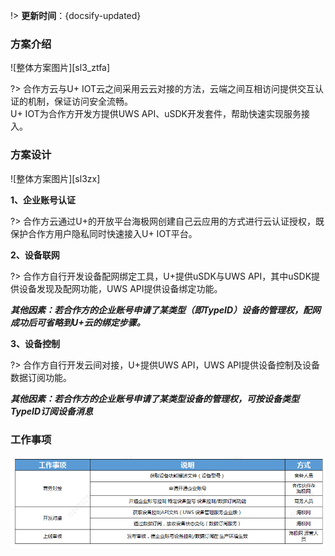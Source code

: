 
!> **更新时间**：{docsify-updated}  




### 方案介绍

![整体方案图片][sl3_ztfa] 

?>  合作方云与U+ IOT云之间采用云云对接的方法，云端之间互相访问提供交互认证的机制，保证访问安全流畅。  
U+ IOT为合作方开发方提供UWS API、uSDK开发套件，帮助快速实现服务接入。


  
### 方案设计

![整体方案图片][sl3zx]  

**1、企业账号认证**  

?> 合作方云通过U+的开放平台海极网创建自己云应用的方式进行云认证授权，既保护合作方用户隐私同时快速接入U+ IOT平台。 

**2、设备联网**  

?> 合作方自行开发设备配网绑定工具，U+提供uSDK与UWS API，其中uSDK提供设备发现及配网功能，UWS API提供设备绑定功能。

***其他因素：若合作方的企业账号申请了某类型（即TypeID）设备的管理权，配网成功后可省略到U+云的绑定步骤。***



**3、设备控制**  

?> 合作方自行开发云间对接，U+提供UWS API，UWS API提供设备控制及设备数据订阅功能。 

***其他因素：若合作方的企业账号申请了某类型设备的管理权，可按设备类型TypeID订阅设备消息***



### 工作事项

![工作事项][sl3_gzsx] 




[^-^]:常用图片注释
[sl3_ztfa]:_media/_Solutions/sl3ztfa.png  
[sl3zx]:_media/_Solutions/sl3zx.png

[sl3_rjgc]:_media/_Solutions/sl3rjgc.png
[sl3_gzsx]:_media/_Solutions/sl3_gzsx.png